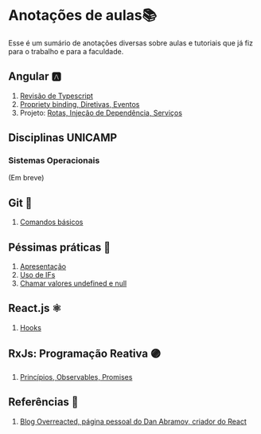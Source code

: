 # Anotações de aulas📚
Esse é um sumário de anotações diversas sobre aulas e tutoriais que já fiz para o trabalho e para a faculdade. 

 ## Angular 🅰️	
 1. [Revisão de Typescript](https://github.com/NatSatie/notasDeAula/blob/main/angular/angular_part1.md)
 2. [Propriety binding, Diretivas, Eventos](https://github.com/NatSatie/notasDeAula/blob/main/angular/angular_part2.md)
 3. Projeto: [Rotas, Injeção de Dependência, Serviços](https://github.com/NatSatie/notasDeAula/blob/main/angular/angular_part3.md)

## Disciplinas UNICAMP

### Sistemas Operacionais
(Em breve)

## Git 🐙
 
 1. [Comandos básicos](https://github.com/NatSatie/notasDeAula/blob/main/git.md)
 
## Péssimas práticas 🙋
 
 1. [Apresentação](https://github.com/NatSatie/TechNotes/blob/main/badPractises/summary.md)
 2. [Uso de IFs](https://github.com/NatSatie/TechNotes/blob/main/badPractises/part1.md)
 3. [Chamar valores undefined e null](https://github.com/NatSatie/TechNotes/blob/main/badPractises/part2.md)
 
## React.js ⚛️
 
 1. [Hooks](https://github.com/NatSatie/notasDeAula/blob/main/react/hooks.md)
 
## RxJs: Programação Reativa 🟣
  
 1. [Princípios, Observables, Promises](https://github.com/NatSatie/notasDeAula/blob/main/RxJS.md)
 
## Referências 🔖

 1. [Blog Overreacted, página pessoal do Dan Abramov, criador do React](https://overreacted.io/)

